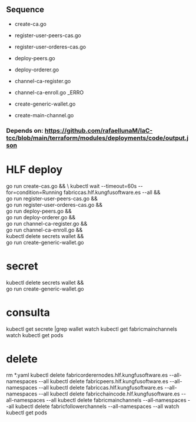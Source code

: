 ## Sequence

* create-ca.go
* register-user-peers-cas.go
* register-user-orderes-cas.go
* deploy-peers.go
* deploy-orderer.go
* channel-ca-register.go

* channel-ca-enroll.go _ERRO 
* create-generic-wallet.go
* create-main-channel.go

### Depends on: https://github.com/rafaellunaM/IaC-tcc/blob/main/terraform/modules/deployments/code/output.json


# HLF deploy
go run create-cas.go && \ 
kubectl wait --timeout=60s --for=condition=Running fabriccas.hlf.kungfusoftware.es --all && \
go run register-user-peers-cas.go && \
go run register-user-orderes-cas.go && \
go run deploy-peers.go && \
go run deploy-orderer.go && \
go run channel-ca-register.go && \
go run channel-ca-enroll.go && \
kubectl delete secrets wallet && \
go run create-generic-wallet.go 

# secret
kubectl delete secrets wallet && \
go run create-generic-wallet.go 

# consulta
kubectl get secrete |grep wallet
watch kubectl get fabricmainchannels 
watch kubectl get pods

# delete
rm *.yaml
kubectl delete fabricorderernodes.hlf.kungfusoftware.es --all-namespaces --all
kubectl delete fabricpeers.hlf.kungfusoftware.es --all-namespaces --all
kubectl delete fabriccas.hlf.kungfusoftware.es --all-namespaces --all
kubectl delete fabricchaincode.hlf.kungfusoftware.es --all-namespaces --all
kubectl delete fabricmainchannels --all-namespaces --all
kubectl delete fabricfollowerchannels --all-namespaces --all
watch kubectl get pods
